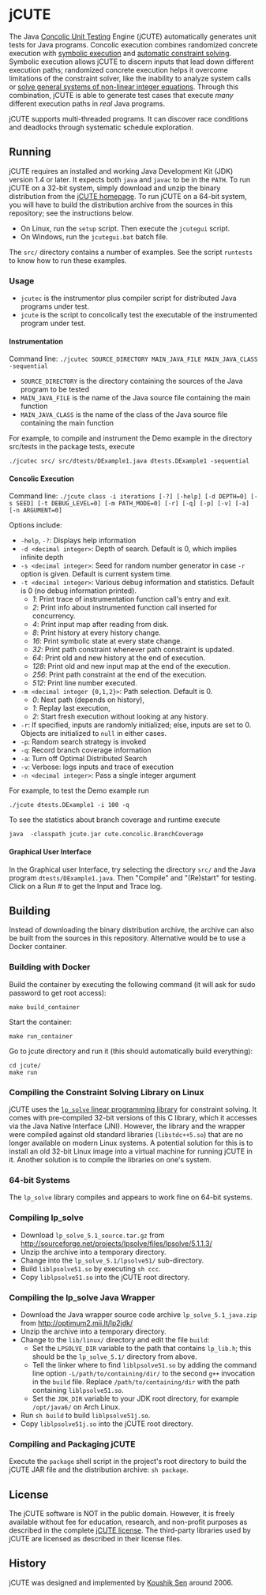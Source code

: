 jCUTE
=====

The Java [Concolic Unit Testing][wp-concolic-testing] Engine (jCUTE)
automatically generates unit tests for Java programs.  Concolic
execution combines randomized concrete execution with
[symbolic execution][wp-symbolic-execution] and
[automatic constraint solving][wp-smt-solving].  Symbolic execution
allows jCUTE to discern inputs that lead down different execution
paths; randomized concrete execution helps it overcome limitations of
the constraint solver, like the inability to analyze system calls or
[solve general systems of non-linear integer equations][wp-hilbert-10th].
Through this combination, jCUTE is able to generate test cases that
execute _many_ different execution paths in _real_ Java programs.

jCUTE supports multi-threaded programs.  It can discover race
conditions and deadlocks through systematic schedule exploration.


Running
-------

jCUTE requires an installed and working Java Development Kit (JDK)
version 1.4 or later.  It expects both `java` and `javac` to be in the
`PATH`.  To run jCUTE on a 32-bit system, simply download and unzip
the binary distribution from the [jCUTE homepage][jcute].  To run
jCUTE on a 64-bit system, you will have to build the distribution
archive from the sources in this repository; see the instructions below.

* On Linux, run the `setup` script.  Then execute the `jcutegui`
  script.
* On Windows, run the `jcutegui.bat` batch file.

The `src/` directory contains a number of examples.  See the script
`runtests` to know how to run these examples.


### Usage

* `jcutec` is the instrumentor plus compiler script for distributed
  Java programs under test.
* `jcute` is the script to concolically test the executable of the
  instrumented program under test.


#### Instrumentation

Command line: `./jcutec SOURCE_DIRECTORY MAIN_JAVA_FILE MAIN_JAVA_CLASS -sequential`

* `SOURCE_DIRECTORY` is the directory containing the sources of the
  Java program to be tested
* `MAIN_JAVA_FILE` is the name of the Java source file containing the
  main function
* `MAIN_JAVA_CLASS` is the name of the class of the Java source file
  containing the main function

For example, to compile and instrument the Demo example in the
directory src/tests in the package tests, execute

`./jcutec src/ src/dtests/DExample1.java dtests.DExample1 -sequential`


#### Concolic Execution

Command line: `./jcute class -i iterations [-?] [-help] [-d DEPTH=0] [-s SEED] [-t DEBUG_LEVEL=0] [-m PATH_MODE=0] [-r] [-q] [-p] [-v] [-a] [-n ARGUMENT=0]`

Options include:

* `-help`, `-?`: Displays help information
* `-d <decimal integer>`: Depth of search. Default is 0, which implies
  infinite depth
* `-s <decimal integer>`: Seed for random number generator in case
  `-r` option is given. Default is current system time.
* `-t <decimal integer>`: Various debug information and
  statistics. Default is 0 (no debug information printed).
  * _1_: Print trace of instrumentation function call's entry and exit.
  * _2_: Print info about instrumented function call inserted for concurrency.
  * _4_: Print input map after reading from disk.
  * _8_: Print history at every history change.
  * _16_: Print symbolic state at every state change.
  * _32_: Print path constraint whenever path constraint is updated.
  * _64_: Print old and new history at the end of execution.
  * _128_: Print old and new input map at the end of the execution.
  * _256_: Print path constraint at the end of the execution.
  * _512_: Print line number executed.
* `-m <decimal integer {0,1,2}>`:  Path selection. Default is 0.
  * _0_: Next path (depends on history),
  * _1_: Replay last execution,
  * _2_: Start fresh execution without looking at any history.
* `-r`: If specified, inputs are randomly initialized; else, inputs
  are set to 0. Objects are initialized to `null` in either cases.
* `-p`: Random search strategy is invoked
* `-q`: Record branch coverage information
* `-a`: Turn off Optimal Distributed Search
* `-v`: Verbose: logs inputs and trace of execution
* `-n <decimal integer>`: Pass a single integer argument

For example, to test the Demo example run

`./jcute dtests.DExample1 -i 100 -q`

To see the statistics about branch coverage and runtime execute

`java  -classpath jcute.jar cute.concolic.BranchCoverage`


#### Graphical User Interface

In the Graphical user Interface, try selecting the directory `src/`
and the Java program `dtests/DExample1.java`.  Then "Compile" and
"(Re)start" for testing.  Click on a Run # to get the Input and Trace
log.


Building
--------

Instead of downloading the binary distribution archive, the archive can
also be built from the sources in this repository. Alternative would be
to use a Docker container.

### Building with Docker

Build the container by executing the following command (it will ask for
sudo password to get root access):

    make build_container

Start the container:

    make run_container

Go to jcute directory and run it (this should automatically build
everything):

    cd jcute/
    make run

### Compiling the Constraint Solving Library on Linux

jCUTE uses the [`lp_solve` linear programming library][lib-lpsolve]
for constraint solving.  It comes with pre-compiled 32-bit versions of
this C library, which it accesses via the Java Native Interface (JNI).
However, the library and the wrapper were compiled against old
standard libraries (`libstdc++5.so`) that are no longer available on
modern Linux systems.  A potential solution for this is to install an
old 32-bit Linux image into a virtual machine for running jCUTE in it.
Another solution is to compile the libraries on one's system.


### 64-bit Systems

The `lp_solve` library compiles and appears to work fine on 64-bit
systems.


### Compiling lp_solve

* Download `lp_solve_5.1_source.tar.gz` from
  http://sourceforge.net/projects/lpsolve/files/lpsolve/5.1.1.3/
* Unzip the archive into a temporary directory.
* Change into the `lp_solve_5.1/lpsolve51/` sub-directory.
* Build `liblpsolve51.so` by executing `sh ccc`.
* Copy `liblpsolve51.so` into the jCUTE root directory.


### Compiling the lp_solve Java Wrapper

* Download the Java wrapper source code archive
  `lp_solve_5.1_java.zip` from http://optimum2.mii.lt/lp2jdk/
* Unzip the archive into a temporary directory.
* Change to the `lib/linux/` directory and edit the file `build`:
  - Set the `LPSOLVE_DIR` variable to the path that contains
    `lp_lib.h`; this should be the `lp_solve_5.1/` directory from
    above.
  - Tell the linker where to find `liblpsolve51.so` by adding the
    command line option `-L/path/to/containing/dir/` to the second
    `g++` invocation in the `build` file.  Replace
    `/path/to/containing/dir` with the path containing
    `liblpsolve51.so`.
  - Set the `JDK_DIR` variable to your JDK root directory, for example
    `/opt/java6/` on Arch Linux.
* Run `sh build` to build `liblpsolve51j.so`.
* Copy `liblpsolve51j.so` into the jCUTE root directory.


### Compiling and Packaging jCUTE

Execute the `package` shell script in the project's root directory to
build the jCUTE JAR file and the distribution archive: `sh package`.


License
-------

The jCUTE software is NOT in the public domain.  However, it is freely
available without fee for education, research, and non-profit purposes
as described in the complete [jCUTE license](LICENSE.txt).  The
third-party libraries used by jCUTE are licensed as described in their
license files.


History
-------

jCUTE was designed and implemented by [Koushik Sen][contact-koushik]
around 2006.


[contact-gul]: http://osl.cs.illinois.edu/members/agha.html
[contact-koushik]: http://www.cs.berkeley.edu/~ksen/ "Homepage of Koushik Sen at UC Berkeley"
[jcute]: http://osl.cs.illinois.edu/software/jcute/index.html "jCUTE Homepage"
[lib-lpsolve]: http://lpsolve.sourceforge.net/ "Homepage of the lp_solve linear programming library"
[paper-cav]: /publications/conf/cav/SenA06.html "CUTE and jCUTE: concolic unit testing and explicit path model-checking tools. By Koushik Sen and Gul Agha. In CAV, volume 4144 of Lecture Notes in Computer Science, 419–423. Springer, 2006."
[paper-fse]: /publications/conf/sigsoft/SenMA05.html "CUTE: a concolic unit testing engine for C. By Koushik Sen, Darko Marinov, and Gul Agha. In ESEC/SIGSOFT FSE, 263–272. ACM, 2005."
[paper-haifa]: /publications/conf/hvc/SenA06.html "A race-detection and flipping algorithm for automated testing of multi-threaded programs. By Koushik Sen and Gul Agha. In Haifa Verification Conference, volume 4383 of Lecture Notes in Computer Science, 166–182. Springer, 2006."
[paper-pldi]: /publications/conf/pldi/GodefroidKS05.html "Dart: directed automated random testing. By Patrice Godefroid, Nils Klarlund, and Koushik Sen. In PLDI, 213–223. ACM, 2005."
[wp-concolic-testing]: http://en.wikipedia.org/wiki/Concolic_testing "Wikipedia article on concolic testing"
[wp-hilbert-10th]: http://en.wikipedia.org/wiki/Hilbert%27s_tenth_problem "Wikipedia article on Hilbert's 10th problem"
[wp-smt-solving]: http://en.wikipedia.org/wiki/Satisfiability_Modulo_Theories "Wikipedia article on SMT solvers"
[wp-symbolic-execution]: http://en.wikipedia.org/wiki/Symbolic_execution "Wikipedia article on symbolic execution"
